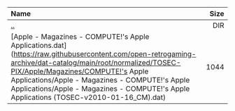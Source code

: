 |Name|Size|
|:---|---:|
|[..](../index.html)|DIR|
|[Apple - Magazines - COMPUTE!'s Apple Applications.dat](https://raw.githubusercontent.com/open-retrogaming-archive/dat-catalog/main/root/normalized/TOSEC-PIX/Apple/Magazines/COMPUTE!'s Apple Applications/Apple - Magazines - COMPUTE!'s Apple Applications/Apple - Magazines - COMPUTE!'s Apple Applications (TOSEC-v2010-01-16_CM).dat)|1044|

